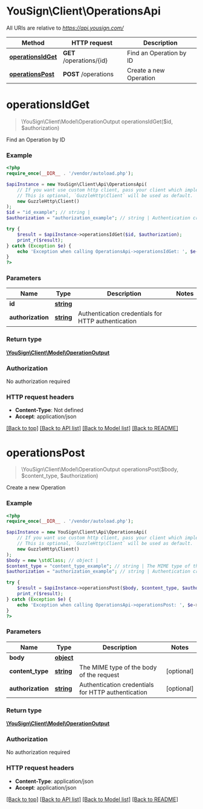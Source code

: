 # YouSign\Client\OperationsApi

All URIs are relative to *https://api.yousign.com/*

Method | HTTP request | Description
------------- | ------------- | -------------
[**operationsIdGet**](OperationsApi.md#operationsIdGet) | **GET** /operations/{id} | Find an Operation by ID
[**operationsPost**](OperationsApi.md#operationsPost) | **POST** /operations | Create a new Operation

# **operationsIdGet**
> \YouSign\Client\Model\OperationOutput operationsIdGet($id, $authorization)

Find an Operation by ID

### Example
```php
<?php
require_once(__DIR__ . '/vendor/autoload.php');

$apiInstance = new YouSign\Client\Api\OperationsApi(
    // If you want use custom http client, pass your client which implements `GuzzleHttp\ClientInterface`.
    // This is optional, `GuzzleHttp\Client` will be used as default.
    new GuzzleHttp\Client()
);
$id = "id_example"; // string | 
$authorization = "authorization_example"; // string | Authentication credentials for HTTP authentication

try {
    $result = $apiInstance->operationsIdGet($id, $authorization);
    print_r($result);
} catch (Exception $e) {
    echo 'Exception when calling OperationsApi->operationsIdGet: ', $e->getMessage(), PHP_EOL;
}
?>
```

### Parameters

Name | Type | Description  | Notes
------------- | ------------- | ------------- | -------------
 **id** | [**string**](../Model/.md)|  |
 **authorization** | [**string**](../Model/.md)| Authentication credentials for HTTP authentication |

### Return type

[**\YouSign\Client\Model\OperationOutput**](../Model/OperationOutput.md)

### Authorization

No authorization required

### HTTP request headers

 - **Content-Type**: Not defined
 - **Accept**: application/json

[[Back to top]](#) [[Back to API list]](../../README.md#documentation-for-api-endpoints) [[Back to Model list]](../../README.md#documentation-for-models) [[Back to README]](../../README.md)

# **operationsPost**
> \YouSign\Client\Model\OperationOutput operationsPost($body, $content_type, $authorization)

Create a new Operation

### Example
```php
<?php
require_once(__DIR__ . '/vendor/autoload.php');

$apiInstance = new YouSign\Client\Api\OperationsApi(
    // If you want use custom http client, pass your client which implements `GuzzleHttp\ClientInterface`.
    // This is optional, `GuzzleHttp\Client` will be used as default.
    new GuzzleHttp\Client()
);
$body = new \stdClass; // object | 
$content_type = "content_type_example"; // string | The MIME type of the body of the request
$authorization = "authorization_example"; // string | Authentication credentials for HTTP authentication

try {
    $result = $apiInstance->operationsPost($body, $content_type, $authorization);
    print_r($result);
} catch (Exception $e) {
    echo 'Exception when calling OperationsApi->operationsPost: ', $e->getMessage(), PHP_EOL;
}
?>
```

### Parameters

Name | Type | Description  | Notes
------------- | ------------- | ------------- | -------------
 **body** | [**object**](../Model/object.md)|  |
 **content_type** | [**string**](../Model/.md)| The MIME type of the body of the request | [optional]
 **authorization** | [**string**](../Model/.md)| Authentication credentials for HTTP authentication | [optional]

### Return type

[**\YouSign\Client\Model\OperationOutput**](../Model/OperationOutput.md)

### Authorization

No authorization required

### HTTP request headers

 - **Content-Type**: application/json
 - **Accept**: application/json

[[Back to top]](#) [[Back to API list]](../../README.md#documentation-for-api-endpoints) [[Back to Model list]](../../README.md#documentation-for-models) [[Back to README]](../../README.md)

